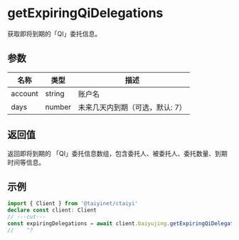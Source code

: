# getExpiringQiDelegations

获取即将到期的「QI」委托信息。

## 参数

| 名称 | 类型 | 描述 |
|------|------|------|
| account | string | 账户名 |
| days | number | 未来几天内到期（可选，默认: 7） |

## 返回值

返回即将到期的 「QI」委托信息数组，包含委托人、被委托人、委托数量、到期时间等信息。

## 示例

```ts twoslash
import { Client } from '@taiyinet/ctaiyi'
declare const client: Client
// ---cut---
const expiringDelegations = await client.baiyujing.getExpiringQiDelegations('alice', 3)
//    ^?
```
